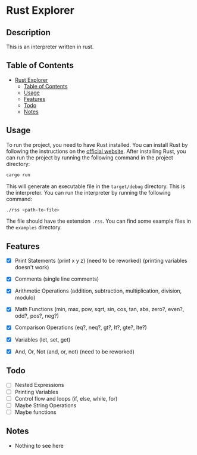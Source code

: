 # Rust Explorer

## Description
This is an interpreter written in rust.

## Table of Contents
- [Rust Explorer](#rust-explorer)
  - [Table of Contents](#table-of-contents)
  - [Usage](#usage)
  - [Features](#features)
  - [Todo](#todo)
  - [Notes](#notes)
  <!-- - [License](#license) -->

## Usage
To run the project, you need to have Rust installed. You can install Rust by following the instructions on the [official website](https://www.rust-lang.org/tools/install). After installing Rust, you can run the project by running the following command in the project directory:
```bash
cargo run
```

This will generate an executable file in the `target/debug` directory. This is the interpreter. You can run the interpreter by running the following command:
```bash
./rss <path-to-file>
```
The file should have the extension `.rss`. You can find some example files in the `examples` directory.

## Features
- [x] Print Statements (print x y z) (need to be reworked) (printing variables doesn't work)
- [x] Comments (single line comments)
- [x] Arithmetic Operations (addition, subtraction, multiplication, division, modulo)
- [x] Math Functions (min, max, pow, sqrt, sin, cos, tan, abs, zero?, even?, odd?, pos?, neg?)
- [x] Comparison Operations (eq?, neq?, gt?, lt?, gte?, lte?)
- [x] Variables (let, set, get)
- [x] And, Or, Not (and, or, not) (need to be reworked)


## Todo
- [ ] Nested Expressions
- [ ] Printing Variables
- [ ] Control flow and loops (if, else, while, for)
- [ ] Maybe String Operations
- [ ] Maybe functions

## Notes
- Nothing to see here

<!-- ## License -->

